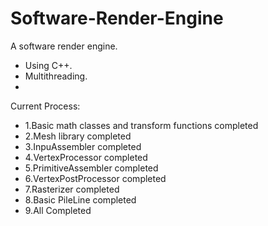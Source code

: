 # Software-Render-Engine
A software render engine.

* Using C++.
* Multithreading.
* 

Current Process:
* 1.Basic math classes and transform functions completed 
* 2.Mesh library completed
* 3.InpuAssembler completed
* 4.VertexProcessor completed
* 5.PrimitiveAssembler completed
* 6.VertexPostProcessor completed
* 7.Rasterizer completed
* 8.Basic PileLine completed
* 9.All Completed

